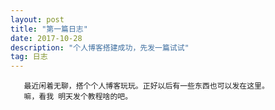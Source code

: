 ```yaml
---
layout: post
title: "第一篇日志"
date: 2017-10-28 
description: "个人博客搭建成功，先发一篇试试"
tag: 日志
---   
```



       最近闲着无聊，搭个个人博客玩玩。正好以后有一些东西也可以发在这里。
       嘛，看我 明天发个教程啥的吧。